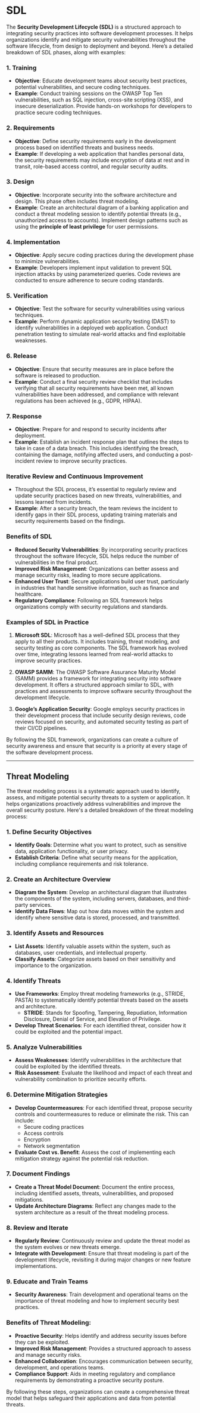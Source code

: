# SDL

The **Security Development Lifecycle (SDL)** is a structured approach to integrating security practices into software development processes. It helps organizations identify and mitigate security vulnerabilities throughout the software lifecycle, from design to deployment and beyond. Here’s a detailed breakdown of SDL phases, along with examples:

### 1. **Training**
   - **Objective**: Educate development teams about security best practices, potential vulnerabilities, and secure coding techniques.
   - **Example**: Conduct training sessions on the OWASP Top Ten vulnerabilities, such as SQL injection, cross-site scripting (XSS), and insecure deserialization. Provide hands-on workshops for developers to practice secure coding techniques.

### 2. **Requirements**
   - **Objective**: Define security requirements early in the development process based on identified threats and business needs.
   - **Example**: If developing a web application that handles personal data, the security requirements may include encryption of data at rest and in transit, role-based access control, and regular security audits.

### 3. **Design**
   - **Objective**: Incorporate security into the software architecture and design. This phase often includes threat modeling.
   - **Example**: Create an architectural diagram of a banking application and conduct a threat modeling session to identify potential threats (e.g., unauthorized access to accounts). Implement design patterns such as using the **principle of least privilege** for user permissions.

### 4. **Implementation**
   - **Objective**: Apply secure coding practices during the development phase to minimize vulnerabilities.
   - **Example**: Developers implement input validation to prevent SQL injection attacks by using parameterized queries. Code reviews are conducted to ensure adherence to secure coding standards.

### 5. **Verification**
   - **Objective**: Test the software for security vulnerabilities using various techniques.
   - **Example**: Perform dynamic application security testing (DAST) to identify vulnerabilities in a deployed web application. Conduct penetration testing to simulate real-world attacks and find exploitable weaknesses.

### 6. **Release**
   - **Objective**: Ensure that security measures are in place before the software is released to production.
   - **Example**: Conduct a final security review checklist that includes verifying that all security requirements have been met, all known vulnerabilities have been addressed, and compliance with relevant regulations has been achieved (e.g., GDPR, HIPAA).

### 7. **Response**
   - **Objective**: Prepare for and respond to security incidents after deployment.
   - **Example**: Establish an incident response plan that outlines the steps to take in case of a data breach. This includes identifying the breach, containing the damage, notifying affected users, and conducting a post-incident review to improve security practices.

### **Iterative Review and Continuous Improvement**
- Throughout the SDL process, it’s essential to regularly review and update security practices based on new threats, vulnerabilities, and lessons learned from incidents.
- **Example**: After a security breach, the team reviews the incident to identify gaps in their SDL process, updating training materials and security requirements based on the findings.

### **Benefits of SDL**
- **Reduced Security Vulnerabilities**: By incorporating security practices throughout the software lifecycle, SDL helps reduce the number of vulnerabilities in the final product.
- **Improved Risk Management**: Organizations can better assess and manage security risks, leading to more secure applications.
- **Enhanced User Trust**: Secure applications build user trust, particularly in industries that handle sensitive information, such as finance and healthcare.
- **Regulatory Compliance**: Following an SDL framework helps organizations comply with security regulations and standards.

### **Examples of SDL in Practice**
1. **Microsoft SDL**: Microsoft has a well-defined SDL process that they apply to all their products. It includes training, threat modeling, and security testing as core components. The SDL framework has evolved over time, integrating lessons learned from real-world attacks to improve security practices.

2. **OWASP SAMM**: The OWASP Software Assurance Maturity Model (SAMM) provides a framework for integrating security into software development. It offers a structured approach similar to SDL, with practices and assessments to improve software security throughout the development lifecycle.

3. **Google’s Application Security**: Google employs security practices in their development process that include security design reviews, code reviews focused on security, and automated security testing as part of their CI/CD pipelines.

By following the SDL framework, organizations can create a culture of security awareness and ensure that security is a priority at every stage of the software development process.



---
## Threat Modeling

The threat modeling process is a systematic approach used to identify, assess, and mitigate potential security threats to a system or application. It helps organizations proactively address vulnerabilities and improve the overall security posture. Here's a detailed breakdown of the threat modeling process:

### 1. **Define Security Objectives**
   - **Identify Goals**: Determine what you want to protect, such as sensitive data, application functionality, or user privacy.
   - **Establish Criteria**: Define what security means for the application, including compliance requirements and risk tolerance.

### 2. **Create an Architecture Overview**
   - **Diagram the System**: Develop an architectural diagram that illustrates the components of the system, including servers, databases, and third-party services.
   - **Identify Data Flows**: Map out how data moves within the system and identify where sensitive data is stored, processed, and transmitted.

### 3. **Identify Assets and Resources**
   - **List Assets**: Identify valuable assets within the system, such as databases, user credentials, and intellectual property.
   - **Classify Assets**: Categorize assets based on their sensitivity and importance to the organization.

### 4. **Identify Threats**
   - **Use Frameworks**: Employ threat modeling frameworks (e.g., STRIDE, PASTA) to systematically identify potential threats based on the assets and architecture.
     - **STRIDE**: Stands for Spoofing, Tampering, Repudiation, Information Disclosure, Denial of Service, and Elevation of Privilege.
   - **Develop Threat Scenarios**: For each identified threat, consider how it could be exploited and the potential impact.

### 5. **Analyze Vulnerabilities**
   - **Assess Weaknesses**: Identify vulnerabilities in the architecture that could be exploited by the identified threats.
   - **Risk Assessment**: Evaluate the likelihood and impact of each threat and vulnerability combination to prioritize security efforts.

### 6. **Determine Mitigation Strategies**
   - **Develop Countermeasures**: For each identified threat, propose security controls and countermeasures to reduce or eliminate the risk. This can include:
     - Secure coding practices
     - Access controls
     - Encryption
     - Network segmentation
   - **Evaluate Cost vs. Benefit**: Assess the cost of implementing each mitigation strategy against the potential risk reduction.

### 7. **Document Findings**
   - **Create a Threat Model Document**: Document the entire process, including identified assets, threats, vulnerabilities, and proposed mitigations.
   - **Update Architecture Diagrams**: Reflect any changes made to the system architecture as a result of the threat modeling process.

### 8. **Review and Iterate**
   - **Regularly Review**: Continuously review and update the threat model as the system evolves or new threats emerge.
   - **Integrate with Development**: Ensure that threat modeling is part of the development lifecycle, revisiting it during major changes or new feature implementations.

### 9. **Educate and Train Teams**
   - **Security Awareness**: Train development and operational teams on the importance of threat modeling and how to implement security best practices.

### Benefits of Threat Modeling:
- **Proactive Security**: Helps identify and address security issues before they can be exploited.
- **Improved Risk Management**: Provides a structured approach to assess and manage security risks.
- **Enhanced Collaboration**: Encourages communication between security, development, and operations teams.
- **Compliance Support**: Aids in meeting regulatory and compliance requirements by demonstrating a proactive security posture.

By following these steps, organizations can create a comprehensive threat model that helps safeguard their applications and data from potential threats.